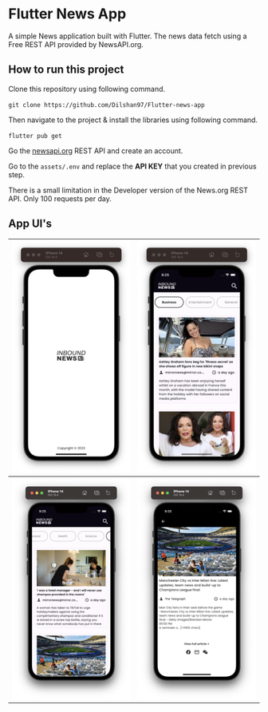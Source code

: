 # Flutter News App

A simple News application built with Flutter. The news data fetch using a Free REST API provided by NewsAPI.org.

## How to run this project

Clone this repository using following command.

`git clone https://github.com/Dilshan97/Flutter-news-app`

Then navigate to the project & install the libraries using following command.

`flutter pub get`

Go the [newsapi.org](https://newsapi.org) REST API and create an account.

Go to the `assets/.env` and replace the **API KEY** that you created in previous step.

There is a small limitation in the Developer version of the News.org REST API. Only 100 requests per day.

## App UI's

| <img src="https://github.com/Dilshan97/Flutter-news-app/blob/main/screenshots/01.png" style="width: 350px;"/> |  <img src="https://github.com/Dilshan97/Flutter-news-app/blob/main/screenshots/02.png" style="width: 350px;"/>  |
|--|--|
| <img src="https://github.com/Dilshan97/Flutter-news-app/blob/main/screenshots/03.png" style="width: 350px;"/> | <img src="https://github.com/Dilshan97/Flutter-news-app/blob/main/screenshots/04.png" style="width: 350px;"/> |
